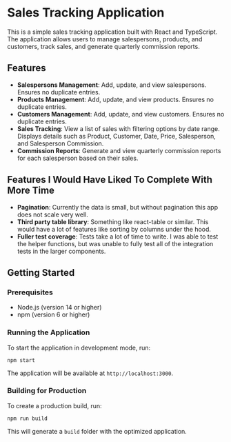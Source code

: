 # Sales Tracking Application

This is a simple sales tracking application built with React and TypeScript. The application allows users to manage salespersons, products, and customers, track sales, and generate quarterly commission reports.

## Features

- **Salespersons Management**: Add, update, and view salespersons. Ensures no duplicate entries.
- **Products Management**: Add, update, and view products. Ensures no duplicate entries.
- **Customers Management**: Add, update, and view customers. Ensures no duplicate entries.
- **Sales Tracking**: View a list of sales with filtering options by date range. Displays details such as Product, Customer, Date, Price, Salesperson, and Salesperson Commission.
- **Commission Reports**: Generate and view quarterly commission reports for each salesperson based on their sales.

## Features I Would Have Liked To Complete With More Time

- **Pagination**: Currently the data is small, but without pagination this app does not scale very well.
- **Third party table library**: Something like react-table or similar. This would have a lot of features like sorting by columns under the hood.
- **Fuller test coverage**: Tests take a lot of time to write. I was able to test the helper functions, but was unable to fully test all of the integration tests in the larger components. 

## Getting Started

### Prerequisites

- Node.js (version 14 or higher)
- npm (version 6 or higher)

### Running the Application

To start the application in development mode, run:
```
npm start
```

The application will be available at `http://localhost:3000`.

### Building for Production

To create a production build, run:
```
npm run build
```

This will generate a `build` folder with the optimized application.